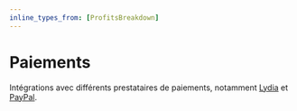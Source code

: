 ```yaml
---
inline_types_from: [ProfitsBreakdown]
---
```

Paiements
=========

Intégrations avec différents prestataires de paiements, notamment [Lydia](https://lydia-app.com) et [PayPal](https://paypal.com).
